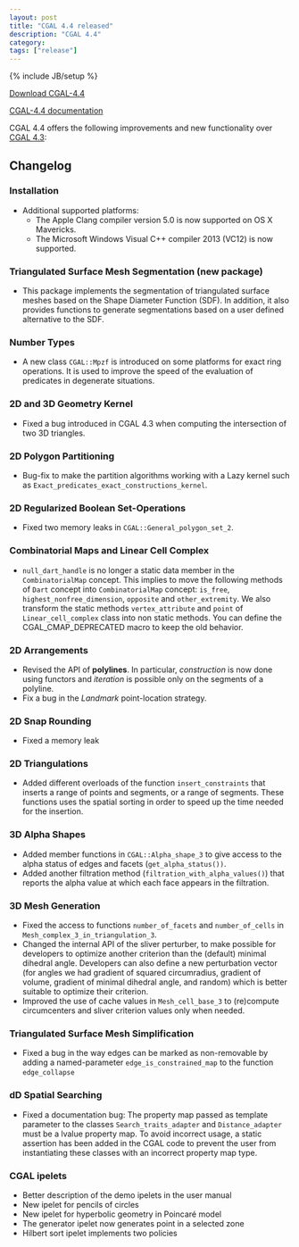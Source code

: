 ```yaml
---
layout: post
title: "CGAL 4.4 released"
description: "CGAL 4.4"
category:
tags: ["release"]
---
```

{% include JB/setup %}

<i class="glyphicon glyphicon-download"></i>
<a href="https://github.com/CGAL/cgal/releases/tag/releases%2FCGAL-4.4">Download CGAL-4.4</a>

<i class="glyphicon glyphicon-book"></i>
<a href="https://doc.cgal.org/4.4/Manual/index.html">CGAL-4.4 documentation</a>

<p>CGAL 4.4 offers the following improvements and new functionality over
<a href="../../../../2013/10/17/cgal-43">CGAL 4.3</a>:</p>

<div class="product-detail-info" markdown="1">

## Changelog

### Installation

-   Additional supported platforms:
    -   The Apple Clang compiler version 5.0 is now supported on
        OS X Mavericks.
    -   The Microsoft Windows Visual C++ compiler 2013 (VC12) is now
        supported.

### Triangulated Surface Mesh Segmentation (new package)

-   This package implements the segmentation of triangulated surface
    meshes based on the Shape Diameter Function (SDF). In addition, it
    also provides functions to generate segmentations based on a user
    defined alternative to the SDF.

### Number Types

-   A new class `CGAL::Mpzf` is introduced on some platforms for exact
    ring operations. It is used to improve the speed of the evaluation
    of predicates in degenerate situations.

### 2D and 3D Geometry Kernel

-   Fixed a bug introduced in CGAL 4.3 when computing the intersection of
    two 3D triangles.

### 2D Polygon Partitioning

-   Bug-fix to make the partition algorithms working with a Lazy kernel
    such as `Exact_predicates_exact_constructions_kernel`.

### 2D Regularized Boolean Set-Operations

-   Fixed two memory leaks in `CGAL::General_polygon_set_2`.

### Combinatorial Maps and Linear Cell Complex

-   `null_dart_handle` is no longer a static data member in the
    `CombinatorialMap` concept. This implies to move the following
    methods of `Dart` concept into `CombinatorialMap` concept:
    `is_free`, `highest_nonfree_dimension`, `opposite` and
    `other_extremity`. We also transform the static methods
    `vertex_attribute` and `point` of `Linear_cell_complex` class into
    non static methods. You can define the CGAL\_CMAP\_DEPRECATED macro
    to keep the old behavior.

### 2D Arrangements

-   Revised the API of **polylines**. In particular, *construction* is
    now done using functors and *iteration* is possible only on the
    segments of a polyline.
-   Fix a bug in the *Landmark* point-location strategy.

### 2D Snap Rounding

-   Fixed a memory leak

### 2D Triangulations

-   Added different overloads of the function `insert_constraints` that
    inserts a range of points and segments, or a range of segments.
    These functions uses the spatial sorting in order to speed up the
    time needed for the insertion.

### 3D Alpha Shapes

-   Added member functions in `CGAL::Alpha_shape_3` to give access to the
    alpha status of edges and facets (`get_alpha_status())`.
-   Added another filtration method (`filtration_with_alpha_values()`)
    that reports the alpha value at which each face appears in the
    filtration.

### 3D Mesh Generation

-   Fixed the access to functions `number_of_facets` and `number_of_cells`
    in `Mesh_complex_3_in_triangulation_3`.
-   Changed the internal API of the sliver perturber, to make possible
    for developers to optimize another criterion than the (default)
    minimal dihedral angle. Developers can also define a new
    perturbation vector (for angles we had gradient of squared
    circumradius, gradient of volume, gradient of minimal dihedral
    angle, and random) which is better suitable to optimize their
    criterion.
-   Improved the use of cache values in `Mesh_cell_base_3` to (re)compute
    circumcenters and sliver criterion values only when needed.

### Triangulated Surface Mesh Simplification

-   Fixed a bug in the way edges can be marked as non-removable by adding
    a named-parameter `edge_is_constrained_map` to the function
    `edge_collapse`

### dD Spatial Searching

-   Fixed a documentation bug: The property map passed as template
    parameter to the classes `Search_traits_adapter` and
    `Distance_adapter` must be a lvalue property map. To avoid incorrect
    usage, a static assertion has been added in the CGAL code to prevent
    the user from instantiating these classes with an incorrect property
    map type.

### CGAL ipelets

-   Better description of the demo ipelets in the user manual
-   New ipelet for pencils of circles
-   New ipelet for hyperbolic geometry in Poincaré model
-   The generator ipelet now generates point in a selected zone
-   Hilbert sort ipelet implements two policies
</div>
